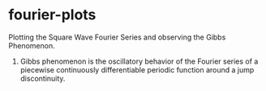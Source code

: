 # fourier-plots
Plotting the Square Wave Fourier Series and observing the Gibbs Phenomenon.

1. Gibbs phenomenon is the oscillatory behavior of the Fourier series of a piecewise continuously differentiable periodic function around a jump discontinuity.